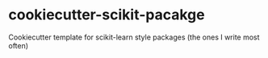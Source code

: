 # cookiecutter-scikit-pacakge
Cookiecutter template for scikit-learn style packages (the ones I write most often)
